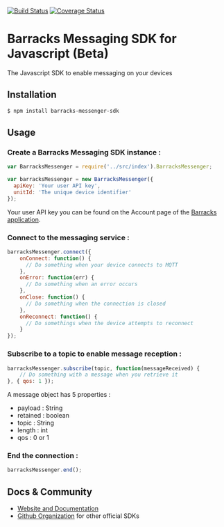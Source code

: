 [![Build Status](https://travis-ci.org/barracksiot/messenger-javascript-client.svg?branch=BO-1117)](https://travis-ci.org/barracksiot/messenger-javascript-client) [![Coverage Status](https://coveralls.io/repos/github/barracksiot/messenger-javascript-client/badge.svg?branch=BO-1117)](https://coveralls.io/github/barracksiot/messenger-javascript-client?branch=BO-1117)

# Barracks Messaging SDK for Javascript (Beta)

The Javascript SDK to enable messaging on your devices

## Installation

```bash
$ npm install barracks-messenger-sdk
```

## Usage

### Create a Barracks Messaging SDK instance :

```js
var BarracksMessenger = require('../src/index').BarracksMessenger;

var barracksMessenger = new BarracksMessenger({
  apiKey: 'Your user API key',
  unitId: 'The unique device identifier'
});
```
Your user API key you can be found on the Account page of the [Barracks application](https://app.barracks.io/).

### Connect to the messaging service :
```js
barracksMessenger.connect({
    onConnect: function() {
      // Do something when your device connects to MQTT
    },
    onError: function(err) {
      // Do something when an error occurs
    },
    onClose: function() {
      // Do something when the connection is closed
    },
    onReconnect: function() {
      // Do somethings when the device attempts to reconnect
    }
});
```

### Subscribe to a topic to enable message reception :
```js
barracksMessenger.subscribe(topic, function(messageReceived) {
    // Do something with a message when you retrieve it
}, { qos: 1 });
```

A message object has 5 properties : 
* payload  : String
* retained : boolean
* topic    : String
* length   : int
* qos      : 0 or 1

### End the connection :

```js
barracksMessenger.end();
```

## Docs & Community

* [Website and Documentation](https://barracks.io/)
* [Github Organization](https://github.com/barracksiot) for other official SDKs